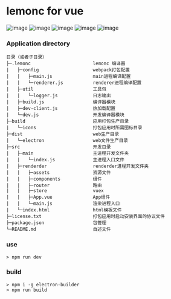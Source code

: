 # lemonc for vue
![image](https://img.shields.io/badge/elctron-^2.0.5-green.svg)
![image](https://img.shields.io/badge/vue-^2.5.16-green.svg)
![image](https://img.shields.io/badge/webpack-^4.16.3-green.svg)
![image](https://img.shields.io/badge/less-^3.8.0-green.svg)
![image](https://img.shields.io/badge/eslint-^5.2.0-green.svg)

### Application directory

```
目录（或者子目录）
├─.lemonc                       lemonc 编译器
|   ├─config                    webpack打包配置
|   |   ├─main.js               main进程编译配置
|   |   └─renderer.js           renderer进程编译配置
|   ├─util                      工具包
|   |   └─logger.js             日志输出
|   ├─build.js                  编译器模块
|   ├─dev-client.js             热加载配置
|   └─dev.js                    开发编译器模块
├─build                         应用打包生产目录
|   └─icons                     打包应用时所需图标目录
├─dist                          web生产目录
|   └─electron                  web文件生产目录
├─src                           开发目录
|   ├─main                      主进程开发文件夹
|   |   └─index.js              主进程入口文件
|   ├─renderder                 renderder进程开发文件夹
|   |   ├─assets                资源文件
|   |   ├─components            组件
|   |   ├─router                路由
|   |   ├─store                 vuex
|   |   ├─App.vue               App组件
|   |   └─main.js               渲染进程入口
|   └─index.html                html模板文件
├─license.txt                   打包应用时启动安装界面的协议文件
├─package.json                  包管理
└─README.md                     自述文件
```

### use 

```
> npm run dev
```

### build

```shell
> npm i -g electron-builder
> npm run build
```


